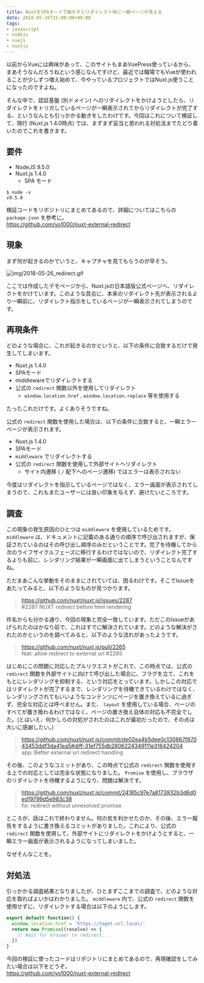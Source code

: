 ```yaml
---
title: NuxtをSPAモードで動かすとリダイレクト時に一瞬ページが見える
date: 2018-05-26T15:00:00+09:00
tags:
- javascript
- nodejs
- vuejs
- nuxtjs
---
```


以前からVueには興味があって、このサイトもまあVuePress使っているから、まあそうなんだろうねという感じなんですけど、最近では職場でもVueが使われることが少しずつ増え始めて、今やっているプロジェクトではNuxt.js使うことになったのですよね。

そんな中で、認証基盤 (別ドメイン) へのリダイレクトをかけようとしたら、リダイレクトをトリガしているページが一瞬表示されてからリダイレクトが完了する、というなんとも引っかかる動きをしたわけです。今回はこれについて検証して、現行 (Nuxt.js 1.4.0時点) では、まずまず妥当と思われる対処法までたどり着いたのでこれを書きます。



## 要件

- NodeJS 9.5.0
- Nuxt.js 1.4.0
  - SPA モード

```con
$ node -v
v9.5.0
```

検証コードをリポジトリにまとめてあるので、詳細についてはこちらの `package.json` を参考に。<br>
https://github.com/yo1000/nuxt-external-redirect



## 現象

まず何が起きるのかでいうと、キャプチャを見てもらうのが早そう。

![img/2018-05-26_redirect.gif](img/2018-05-26_redirect.gif)

ここでは作成したデモページから、Nuxt.jsの日本語版公式ページへ、リダイレクトをかけています。このような具合に、本来のリダイレクト先が表示されるより一瞬前に、リダイレクト指示をしているページが一瞬表示されてしまうのです。



## 再現条件

どのような場合に、これが起きるのかというと、以下の条件に合致するだけで発生してしまいます。

- Nuxt.js 1.4.0
- SPAモード
- middlewareでリダイレクトする
- 公式の `redirect` 関数以外を使用してリダイレクト
  - `window.location.href` , `window.location.replace` 等を使用する 

たったこれだけです。よくありそうですね。

公式の `redirect` 関数を使用した場合は、以下の条件に合致すると、一瞬エラーページが表示されます。

- Nuxt.js 1.4.0
- SPAモード
- `middleware` でリダイレクトする
- 公式の `redirect` 関数を使用して外部サイトヘリダイレクト
  - サイト内遷移 ( `/` 配下へのページ遷移) ではエラーは表示されない

今度はリダイレクトを指示しているページではなく、エラー画面が表示されてしまうので、これもまたユーザーには良い印象を与えず、避けたいところです。



## 調査

この現象の発生原因のひとつは `middleware` を使用しているためです。 `middleware` は、ドキュメントに記載のある通りの順序で呼び出されますが、保証されているのはその呼び出し順序のみだということです。完了を待機してから次のライフサイクルフェーズに移行するわけではないので、リダイレクト完了するよりも前に、レンダリング結果が一瞬画面に出てしまうということなんですね。

ただまあこんな挙動をそのままにされていては、困るわけです。そこでIssueをあたってみると、以下のようなものが見つかります。



>  https://github.com/nuxt/nuxt.js/issues/2287<br>
> \#2287 NUXT redirect before html rendering

件名からも分かる通り、今回の現象と完全一致しています。ただこのIssueがあげられたのはかなり前で、これはすでに解決されています。どのような解決がされたのかというのを調べてみると、以下のような流れがあったようです。



> https://github.com/nuxt/nuxt.js/pull/2265<br>
> feat: allow redirect to external url #2265

はじめにこの問題に対応したプルリクエストがこれで、この時点では、公式の `redirect` 関数を外部サイトに向けて呼び出した場合に、フラグを立て、これをもとにレンダリングを抑制する、という対応をとっています。しかしこの対応ではリダイレクトが完了するまで、レンダリングを待機できているわけではなく、レンダリングされてもいいようなコンテンツにページを置き換えているに過ぎず、完全な対応とは呼べません。また、 `layout` を使用している場合、ページのすべてが置き換わるわけではなく、ページの置き換え自体の対応も不完全でした。(とはいえ、何かしらの対処がされたのはこれが最初だったので、その点は大いに感謝したい。)



> https://github.com/nuxt/nuxt.js/commit/de02ea4b5dee0c130867f87043453ddf3da41ea5#diff-31ef755db2806224349111e316424204<br>
> app: Better external url redirect handling

その後、このようなコミットがあり、この時点で公式の `redirect` 関数を使用する上での対応としては完全な状態になりました。 `Promise` を使用し、ブラウザのリダイレクトを待機するようになり、問題は解決です。



> https://github.com/nuxt/nuxt.js/commit/24185c97e7a8173932b3d6d0ed19799d5e983c38<br>
> fix: redirect without unresolved promise

ところが、話はこれで終わりません。何の気を利かせたのか、その後、エラー報告をするように書き換えるコミットがありました。これにより、公式の `redirect` 関数を使用して、外部サイトにリダイレクトをかけようとすると、一瞬エラー画面が表示されるようになってしまいました。

なぜそんなことを。



## 対処法

引っかかる調査結果となりましたが、ひとまずここまでの調査で、どのような対応を取ればよいかはわかりました。 `middleware` 内で、公式の `redirect` 関数を使用せずに、リダイレクトする場合は以下のようにします。

```javascript
export default function() {
  window.location.href = 'https://taget-url.local/'
  return new Promise((resolve) => {
    // Wait for broswer to redirect...
  })
}
```



今回の検証に使ったコードはリポジトリにまとめてあるので、再現確認をしてみたい場合は以下をどうぞ。<br>
https://github.com/yo1000/nuxt-external-redirect

